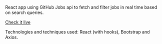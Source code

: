 React app using GitHub Jobs api to fetch and filter jobs in real time based on search queries.

<a href="https://eloquent-goldstine-61bd2a.netlify.app/">Check it live</a>

Technologies and techniques used:
React (with hooks), Bootstrap and Axios.
